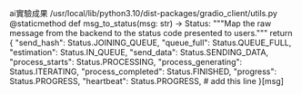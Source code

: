 ai實驗成果
/usr/local/lib/python3.10/dist-packages/gradio_client/utils.py
@staticmethod
    def msg_to_status(msg: str) -> Status:
        """Map the raw message from the backend to the status code presented to users."""
        return {
            "send_hash": Status.JOINING_QUEUE,
            "queue_full": Status.QUEUE_FULL,
            "estimation": Status.IN_QUEUE,
            "send_data": Status.SENDING_DATA,
            "process_starts": Status.PROCESSING,
            "process_generating": Status.ITERATING,
            "process_completed": Status.FINISHED,
            "progress": Status.PROGRESS,
            "heartbeat": Status.PROGRESS,      # add this line
        }[msg]
